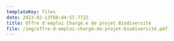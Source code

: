 ```yaml
---
templateKey: files
date: 2023-02-13T08:44:57.772Z
title: Offre d'emploi Chargé.e de projet Biodiversité
file: /img/offre-d-emploi-chargé-de-projet-biodiversité.pdf
---
```

